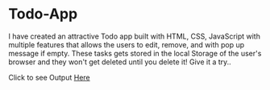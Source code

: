# Todo-App
I have created an attractive Todo app built with HTML, CSS, JavaScript with multiple features that allows the users to edit, remove, and with pop up message if empty. These tasks gets stored in the local Storage of the user's browser and they won't get deleted until you delete it! Give it a try..

Click to see Output [Here](https://gifted-banach-8fbac8.netlify.app/index.html)
